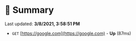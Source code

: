 # 📖 Summary
Last updated: **3/8/2021, 3:58:51 PM**

- `GET` [https://google.com](https://google.com) - **Up** (87ms)
